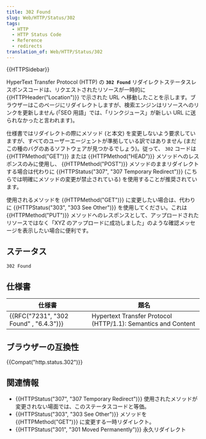 ```yaml
---
title: 302 Found
slug: Web/HTTP/Status/302
tags:
  - HTTP
  - HTTP Status Code
  - Reference
  - redirects
translation_of: Web/HTTP/Status/302
---
```

{{HTTPSidebar}}

HyperText Transfer Protocol (HTTP) の **`302 Found`** リダイレクトステータスレスポンスコードは、リクエストされたリソースが一時的に {{HTTPHeader("Location")}} で示された URL へ移動したことを示します。ブラウザーはこのページにリダイレクトしますが、検索エンジンはリソースへのリンクを更新しません (「SEO 用語」では、「リンクジュース」が新しい URL に送られなかったと言われます)。

仕様書ではリダイレクトの際にメソッド (と本文) を変更しないよう要求していますが、すべてのユーザーエージェントが準拠している訳ではありません (まだこの種のバグのあるソフトウェアが見つかるでしょう)。従って、 `302` コードは {{HTTPMethod("GET")}} または {{HTTPMethod("HEAD")}} メソッドへのレスポンスのみに使用し、 {{HTTPMethod("POST")}} メソッドのままリダイレクトする場合は代わりに {{HTTPStatus("307", "307 Temporary Redirect")}} (こちらでは明確にメソッドの変更が禁止されている) を使用することが推奨されています。

使用されるメソッドを {{HTTPMethod("GET")}} に変更したい場合は、代わりに {{HTTPStatus("303", "303 See Other")}} を使用してください。これは {{HTTPMethod("PUT")}} メソッドへのレスポンスとして、アップロードされたリソースではなく「XYZ のアップロードに成功しました」のような確認メッセージを表示したい場合に便利です。

## ステータス

```html
302 Found
```

## 仕様書

| 仕様書                                               | 題名                                                          |
| ---------------------------------------------------- | ------------------------------------------------------------- |
| {{RFC("7231", "302 Found" , "6.4.3")}} | Hypertext Transfer Protocol (HTTP/1.1): Semantics and Content |

## ブラウザーの互換性

{{Compat("http.status.302")}}

## 関連情報

- {{HTTPStatus("307", "307 Temporary Redirect")}} 使用されたメソッドが変更されない場面では、このステータスコードと等価。
- {{HTTPStatus("303", "303 See Other")}} メソッドを {{HTTPMethod("GET")}} に変更する一時リダイレクト。
- {{HTTPStatus("301", "301 Moved Permanently")}} 永久リダイレクト
